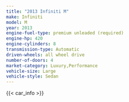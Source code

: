```yaml
---
title: "2013 Infiniti M"
make: Infiniti
model: M
year: 2013
engine-fuel-type: premium unleaded (required)
engine-hp: 420
engine-cylinders: 8
transmission-type: Automatic
driven-wheels: all wheel drive
number-of-doors: 4
market-category: Luxury,Performance
vehicle-size: Large
vehicle-style: Sedan
---
```


{{< car_info >}}
